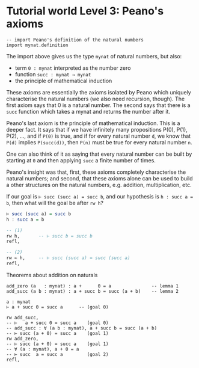 # Tutorial world Level 3: Peano's axioms

```lean
-- import Peano's definition of the natural numbers
import mynat.definition
```

The import above gives us the type `mynat` of natural numbers, but also:
- term `0 : mynat` interpreted as the number zero
- function `succ : mynat → mynat`
- the principle of mathematical induction

These axioms are essentially the axioms isolated by Peano which uniquely characterise the natural numbers (we also need recursion, though). The first axiom says that 0 is a natural number. The second says that there is a `succ` function which takes a mynat and returns the number after it.

Peano's last axiom is the principle of mathematical induction. This is a deeper fact. 
It says that 
if we have infinitely many propositions P(0), P(1), P(2), ..., and 
if `P(0)` is true, and 
if for every natural number `d`, 
we know that `P(d)` implies `P(succ(d))`, 
then `P(n)` must be true for every natural number `n`.

One can also think of it as saying that every natural number can be built by starting at `0` and then applying `succ` a finite number of times.

Peano's insight was that, first, these axioms completely characterise the natural numbers; and second, that these axioms alone can be used to build a other structures on the natural numbers, e.g. addition, multiplication, etc.

If our goal is `⊢ succ (succ a) = succ b`, 
and our hypothesis is `h : succ a = b`, 
then what will the goal be after `rw h`?

```hs
⊢ succ (succ a) = succ b
h : succ a = b

-- (1)
rw h,       -- ⊢ succ b = succ b
refl,

-- (2)
rw ← h,     -- ⊢ succ (succ a) = succ (succ a)
refl,
```

Theorems about addition on naturals

```lean
add_zero (a   : mynat) : a +      0 = a               -- lemma 1
add_succ (a b : mynat) : a + succ b = succ (a + b)    -- lemma 2

a : mynat
⊢ a + succ 0 = succ a      -- (goal 0)

rw add_succ,
-- ⊢   a + succ 0 = succ a    (goal 0)
-- add_succ : ∀ (a b : mynat), a + succ b = succ (a + b)
-- ⊢ succ (a + 0) = succ a    (goal 1)
rw add_zero,
-- ⊢ succ (a + 0) = succ a    (goal 1)
-- ∀ (a : mynat), a + 0 = a
-- ⊢ succ  a = succ a         (goal 2)
refl,
```
